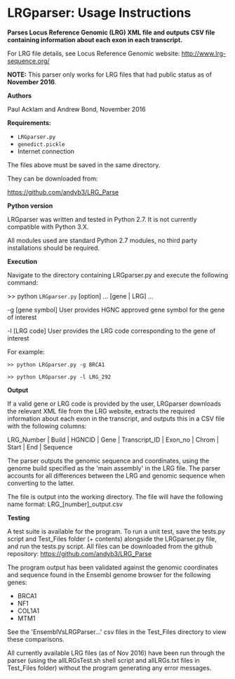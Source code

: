 # LRGparser: Usage Instructions

**Parses Locus Reference Genomic (LRG) XML file and outputs CSV file containing information about each exon in each transcript.**

For LRG file details, see Locus Reference Genomic website: http://www.lrg-sequence.org/

**NOTE:** This parser only works for LRG files that had public status as of **November 2016**.

**Authors**

Paul Acklam and Andrew Bond, November 2016


**Requirements:**

* `LRGparser.py`
* `genedict.pickle`
* Internet connection

The files above must be saved in the same directory.

They can be downloaded from:

https://github.com/andyb3/LRG_Parse


**Python version**

LRGparser was written and tested in Python 2.7. It is not currently compatible with Python 3.X.

All modules used are standard Python 2.7 modules, no third party installations should be required.


**Execution**

Navigate to the directory containing LRGparser.py and execute the following command:

&gt;&gt; python `LRGparser.py` [option] ... [gene | LRG] ...

-g [gene symbol]
User provides HGNC approved gene symbol for the gene of interest

-l [LRG code]
User provides the LRG code corresponding to the gene of interest

For example:

    >> python LRGparser.py -g BRCA1

    >> python LRGparser.py -l LRG_292

**Output**

If a valid gene or LRG code is provided by the user, LRGparser downloads the relevant XML file from the LRG website, extracts the required information about each exon in the transcript, and outputs this in a CSV file with the following columns:

LRG_Number | Build | HGNCID | Gene | Transcript_ID | Exon_no | Chrom | Start | End | Sequence

The parser outputs the genomic sequence and coordinates, using the genome build specified as the 'main assembly' in the LRG file. The parser accounts for all differences between the LRG and genomic sequence when converting to the latter.

The file is output into the working directory. The file will have the following name format:
LRG_[number]_output.csv

**Testing**

A test suite is available for the program. To run a unit test, save the tests.py script and Test_Files folder (+ contents) alongside the LRGparser.py file, and run the tests.py script. All files can be downloaded from the github repository: https://github.com/andyb3/LRG_Parse


The program output has been validated against the genomic coordinates and sequence found in the Ensembl genome browser for the following genes:
* BRCA1
* NF1
* COL1A1
* MTM1

See the 'EnsemblVsLRGParser...' csv files in the Test_Files directory to view these comparisons.

All currently available LRG files (as of Nov 2016) have been run through the parser (using the allLRGsTest.sh shell script and allLRGs.txt files in Test_Files folder) without the program generating any error messages.
